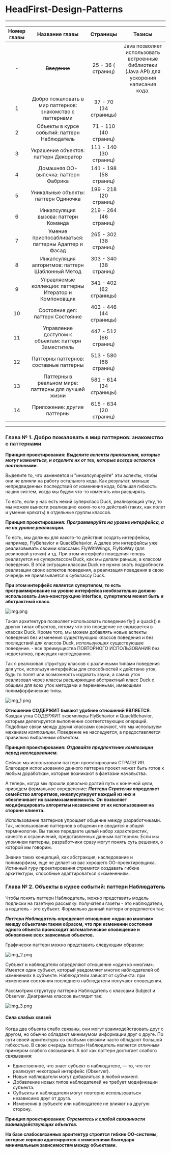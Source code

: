 # HeadFirst-Design-Patterns

---
| Номер главы | Название главы | Страницы | Тезисы |
| :---: | :---: | :---: | :---: |
| - | ~~Введение~~ | 25 - 36 ( страниц) | Java позволяет использовать встроенные библиотеки (Java API) для ускорения написания кода. |
| 1 | Добро пожаловать в мир паттернов: знакомство с паттернами | 37 - 70 (34 страницы) |
| 2 | Объекты в курсе событий: паттерн Наблюдатель | 71 - 110 (40 страниц) |
| 3 | Украшение объектов: паттерн Декоратор | 111 - 140 (30 страниц) |
| 4 | Домашняя ОО-выпечка: паттерн Фабрика | 141 - 198 (58 страниц) |
| 5 | Уникальные объекты: паттерн Одиночка | 199 - 218 (20 страниц) |
| 6 | Инкапсуляция вызова: паттерн Команда | 219 - 264 (46 страниц) |
| 7 | Умение приспосабливаться: паттерны Адаптер и Фасад | 265 - 302 (38 страниц) |
| 8 | Инкапсуляция алгоритмов: паттерн Шаблонный Метод | 303 - 340 (38 страниц) |
| 9 | Управляемые коллекции: паттерны Итератор и Компоновщик | 341 - 402 (62 страницы) |
| 10 | Состояние дел: паттерн Состояние | 403 - 446 (44 страницы) |
| 11 | Управление доступом к объектам: паттерн Заместитель | 447 - 512 (66 страниц) |
| 12 | Паттерны паттернов: составные паттерны | 513 - 580 (68 страниц) |
| 13 | Паттерны в реальном мире: паттерны для лучшей жизни | 581 - 614 (34 страницы) |
| 14 | Приложение: другие паттерны | 615 - 634 (20 страниц) |
---
### Глава № 1. Добро пожаловать в мир паттернов: знакомство с паттернами

**Принцип проектирования:** **_Выделите аспекты приложения, которые могут изменяться, и отделите их от тех, которые всегда остаются постоянными._**

Выделите то, что изменяется и "инкапсулируйте" эти аспекты, чтобы они не влияли на работу остального кода. Как результат, меньше непредвиденных последствий от изменения кода, бóльшая гибкость наших систем, когда мы будем что-то изменять или расширять.

То есть, если у нас есть некий суперкласс Duck, реализующий утку, то мы можем вынести реализацию каких-то его действий (таких, как полет и умение крякать) в отдельные группы классов.

**Принцип проектирования:** **_Программируйте на уровне интерфейса, а не на уровне реализации._**

То есть, мы должны для какого-то действия создать интерфейсы, например, FlyBehavior и QuackBehavior. А далее эти интерфейсы уже реализовывать своими классами: FlyWithWings, FlyNoWay (для резиновой уточки) и тд. При этом интерфейс поведения теперь реализуется не суперклассом Duck, как мы делали раньше, а классом поведения. В этой ситуации классам Duck не нужно знать подробности реализации своих аспектов поведения, а реализация поведения в свою очередь не привязывается к субклассу Duck.

**При этом интерфейс является супертипом, то есть программирование на уровне интерфейса необязательно должно использовать Java-конструкцию interface, супертипом может быть и абстрактный класс.**

![img.png](img.png)

Такая архитектура позволяет использовать поведение fly() и quack() в других типах объектов, потому что это поведение не скрывается в классах Duck. Кроме того, мы можем добавлять новые аспекты поведения без изменения существующих классов поведения и без последствий для классов Duck, *использующих* существующее поведение. - все преимущества ПОВТОРНОГО ИСПОЛЬЗОВАНИЯ без недостатков, присущих наследованию.

Так я реализовал структуру классов с различными типами поведения для уток, используя интерфейсы для способностей к действию уток, будь то полет или возможность издавать звуки, а самих уток реализовал через классы расширяющие абстрактный класс Duck с общими для всех уток методами и переменными, имеющими полимфорфические типы.

![img_1.png](img_1.png)

**Отношение СОДЕРЖИТ бывают удобнее отношений ЯВЛЯЕТСЯ**. Каждая утка СОДЕРЖИТ экземпляры FlyBehavior и QuackBehavior, которым делегируется выполнение соответствующих операций. Подобные связи между двумя классами означают, что мы используем механизм _композиции_. Поведение не наследуется, а предоставляется правильно выбранным объектом.

**Принцип проектирования:** **_Отдавайте предпочтение композиции перед наследованием._**

Сейчас мы использовали паттерн проектирования СТРАТЕГИЯ. Благодаря использованию данного паттерна проект может быть готов к любым доработкам, которые возникают в фантазии начальства.

А теперь, когда мы прошли довольно долгий путь к конечной цели, приведем формальное определение: **_Паттерн Стратегия_ определяет семейство алгоритмов, инкапусулирует каждый из них и обеспечивает их взаимозаменяемость. Он позволяет модифицировать алгоритмы независимо от их использования на стороне клиента.**

Использование паттернов упрощает общение между разработчиками. Так, использование паттернов в общении не сводится к общей терминологии. Вы также передаете целый набор характеристик, качеств и ограничений, представленных данным паттерном. Если мы упомянем паттерны, разработчики сразу могут понять суть решения, о которой мы говорим.

Знание таких концепций, как абстракция, наследование и полиморфизм, еще не делает из вас хорошего ОО-проектировщика. Истинный гуру проектирования стремится создавать гибкие архитектуры, способные адаптироваться к изменениям.

### Глава № 2. Объекты в курсе событий: паттерн Наблюдатель

Чтобы понять паттерн Наблюдатель, можно представить модель подписки на газетную рассылку: получатели газеты - это наблюдатели, а издатель - это субъект. Формально данный паттерн определяется так:

**_Паттерн Наблюдатель_ определяет отношение «один ко многим» между объектами таким образом, что при изменении состояния одного объекта происходит автоматическое оповещение и обновление всех зависимых объектов.**

Графически паттерн можно представить следующим образом:

![img_2.png](img_2.png)

Субъект и наблюдатели определяют отношение «один ко многим». Имеется один субъект, который уведомляет многих наблюдателей об изменениях в субъекте. Наблюдатели зависят от субъекта: при изменении состояния последнего наблюдатели получают оповещения.

Рассмотрим структуру паттерна Наблюдатель с классами Subject и Observer. Диаграмма классов выглядит так:

![img_3.png](img_3.png)

#### Сила слабых связей

Когда два объекта слабо связаны, они могут взаимодействовать друг с другом, но обычно обладают минимумом информации друг о друге. По сути своей архитектуры со слабыми связями часто обладают большой гибкостью. В свою очередь паттерн Наблюдатель является отличным примером слабого связывания. А вот как паттерн достигает слабого связывания:
- Единственное, что знает субъект о наблюдателе, — то, что тот реализует некоторый интерфейс (Observer).
- Новые наблюдатели могут добавляться в любой момент.
- Добавление новых типов наблюдателей не требует модификации субъекта.
- Субъекты и наблюдатели могут повторно использоваться независимо друг от друга.
- Изменения в субъекте или наблюдателе не влияют на другую сторону.

**Принцип проектирования:** **_Стремитесь к слабой связанности взаимодействующих объектов._**

**На базе слабосвязанных архитектур строятся гибкие ОО-системы, которые хорошо адаптируются к изменениям благодаря минимальным зависимостям между объектами.**

